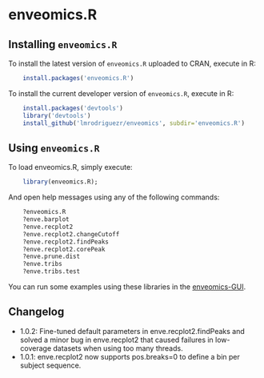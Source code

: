 # enveomics.R

## Installing `enveomics.R`
To install the latest version of `enveomics.R` uploaded to CRAN, execute in R:
```R
    install.packages('enveomics.R')
```

To install the current developer version of `enveomics.R`, execute in R:
```R
    install.packages('devtools')
    library('devtools')
    install_github('lmrodriguezr/enveomics', subdir='enveomics.R')
```

## Using `enveomics.R`
To load enveomics.R, simply execute:
```R
    library(enveomics.R);
```

And open help messages using any of the following commands:
```R
    ?enveomics.R
    ?enve.barplot
    ?enve.recplot2
    ?enve.recplot2.changeCutoff
    ?enve.recplot2.findPeaks
    ?enve.recplot2.corePeak
    ?enve.prune.dist
    ?enve.tribs
    ?enve.tribs.test
```

You can run some examples using these libraries in the
[enveomics-GUI](https://github.com/lmrodriguezr/enveomics-gui).

## Changelog
* 1.0.2: Fine-tuned default parameters in enve.recplot2.findPeaks and
  solved a minor bug in enve.recplot2 that caused failures in low-coverage
  datasets when using too many threads.
* 1.0.1: enve.recplot2 now supports pos.breaks=0 to define a
  bin per subject sequence.

